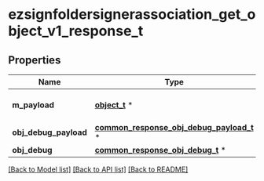 # ezsignfoldersignerassociation_get_object_v1_response_t

## Properties
Name | Type | Description | Notes
------------ | ------------- | ------------- | -------------
**m_payload** | [**object_t**](.md) \* | Payload for the /1/object/ezsignfoldersignerassociation/getObject API Request | 
**obj_debug_payload** | [**common_response_obj_debug_payload_t**](common_response_obj_debug_payload.md) \* |  | [optional] 
**obj_debug** | [**common_response_obj_debug_t**](common_response_obj_debug.md) \* |  | [optional] 

[[Back to Model list]](../README.md#documentation-for-models) [[Back to API list]](../README.md#documentation-for-api-endpoints) [[Back to README]](../README.md)


